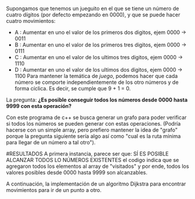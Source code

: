Supongamos que tenemos un jueguito en el que se tiene un número de cuatro dígitos (por defecto empezando en 0000), y que se puede hacer cuatro movimientos:
* A : Aumentar en uno el valor de los primeros dos digitos,  ejem 0000 -> 0011
* B : Aumentar en uno el valor de los primeros tres digitos, ejem 0000 -> 0111
* C : Aumentar en uno el valor de los ultimos tres digitos,  ejem 0000 -> 1110
* D : Aumentar en uno el valor de los ultimos dos digitos,   ejem 0000 -> 1100
Para mantener la temática de _juego_, podemos hacer que cada número se comporte independientemente de los otro números y de forma cíclica. Es decir, se cumple que 9 + 1 = 0.

La pregunta: **¿Es posible conseguir todos los números desde 0000 hasta 9999 con esta operación?**

Con este programa de c++ se busca generar un grafo para poder verificar si todos los números se pueden generar con estas operaciones.
(Podría hacerse con un simple array, pero prefiero mantener la idea de "grafo" porque la pregunta siguiente sería algo así como "cual es la ruta mínima para llegar de un número a tal otro").


#RESULTADOS
A primera instancia, parece ser que:
SÍ ES POSIBLE ALCANZAR TODOS LO NÚMEROS EXISTENTES
el codigo indica que se agregaron todos los elementos al array de "visitados" y por ende, todos los valores posibles desde 0000 hasta 9999 son alcanzables.

A continuación, la implementación de un algoritmo Dijkstra para encontrar movimientos para ir de un punto a otro.